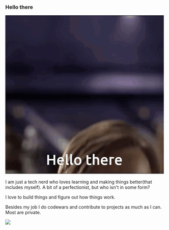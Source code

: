### Hello there 
![Star Wars Meme](/assets/hello-there.gif)


I am just a tech nerd who loves learning and making things better(that includes myself).
A bit of a perfectionist, but who isn't in some form?

I love to build things and figure out how things work. 

Besides my job I do codewars and contribute to projects as much as I can. Most are private.

<a  href="https://www.codewars.com/users/JSBTechnologies/completed"><img src="https://www.codewars.com/users/JSBTechnologies/badges/large"></a>


<br>

<!-- [![spac3p1rat3's GitHub stats](https://github-readme-stats.vercel.app/api?username=JSBTechnologies&show_icons=true&theme=radical)](https://github.com/JSBTechnologies/github-readme-stats)-->
<!--
**spac3P1rat3/spac3p1rat3** is a ✨ _special_ ✨ repository because its `README.md` (this file) appears on your GitHub profile.

Here are some ideas to get you started:

- 🔭 I’m currently working on ...
- 🌱 I’m currently learning ...
- 👯 I’m looking to collaborate on ...
- 🤔 I’m looking for help with ...
- 💬 Ask me about ...
- 📫 How to reach me: ...
- 😄 Pronouns: ...
- ⚡ Fun fact: ...
-->
